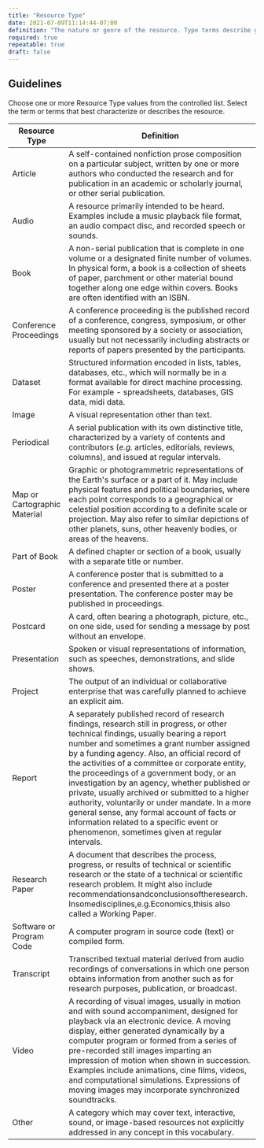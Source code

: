 ```yaml
---
title: "Resource Type"
date: 2021-07-09T11:14:44-07:00
definition: "The nature or genre of the resource. Type terms describe general categories, functions, genres, or aggregation levels for content. Select at least one value from the local controlled vocabulary."
required: true
repeatable: true
draft: false
---
```


## Guidelines

Choose one or more Resource Type values from the controlled list. Select the term or terms that best characterize or describes the resource.

| Resource Type      | Definition |
| ----------- | ----------- |
| Article      | A self-contained nonfiction prose composition on a particular subject, written by one or more authors who conducted the research and for publication in an academic or scholarly journal, or other serial publication.       |
| Audio   | A resource primarily intended to be heard. Examples include a music playback file format, an audio compact disc, and recorded speech or sounds.        |
| Book      | A non-serial publication that is complete in one volume or a designated finite number of volumes. In physical form, a book is a collection of sheets of paper, parchment or other material bound together along one edge within covers. Books are often identified with an ISBN.       |
| Conference Proceedings      | A conference proceeding is the published record of a conference, congress, symposium, or other meeting sponsored by a society or association, usually but not necessarily including abstracts or reports of papers presented by the participants.       |
| Dataset      | Structured information encoded in lists, tables, databases, etc., which will normally be in a format available for direct machine processing. For example - spreadsheets, databases, GIS data, midi data.       |
| Image      | A visual representation other than text.       |
| Periodical      | A serial publication with its own distinctive title, characterized by a variety of contents and contributors (*e.g.* articles, editorials, reviews, columns), and issued at regular intervals.       |
| Map or Cartographic Material      | Graphic or photogrammetric representations of the Earth's surface or a part of it. May include physical features and political boundaries, where each point corresponds to a geographical or celestial position according to a definite scale or projection. May also refer to similar depictions of other planets, suns, other heavenly bodies, or areas of the heavens.       |
| Part of Book      | A defined chapter or section of a book, usually with a separate title or number.       |
| Poster | A conference poster that is submitted to a conference and presented there at a poster presentation. The conference poster may be published in proceedings. |
| Postcard | A card, often bearing a photograph, picture, etc., on one side, used for sending a message by post without an envelope. |
| Presentation | Spoken or visual representations of information, such as speeches, demonstrations, and slide shows. |
| Project | The output of an individual or collaborative enterprise that was carefully planned to achieve an explicit aim. |
| Report | A separately published record of research findings, research still in progress, or other technical findings, usually bearing a report number and sometimes a grant number assigned by a funding agency. Also, an official record of the activities of a committee or corporate entity, the proceedings of a government body, or an investigation by an agency, whether published or private, usually archived or submitted to a higher authority, voluntarily or under mandate. In a more general sense, any formal account of facts or information related to a specific event or phenomenon, sometimes given at regular intervals. |
| Research Paper | A document that describes the process, progress, or results of technical or scientific research or the state of a technical or scientific research problem. It might also include recommendationsandconclusionsoftheresearch. Insomedisciplines,e.g.Economics,thisis also called a Working Paper. |
| Software or Program Code | A computer program in source code (text) or compiled form. |
| Transcript | Transcribed textual material derived from audio recordings of conversations in which one person obtains information from another such as for research purposes, publication, or broadcast. |
| Video | A recording of visual images, usually in motion and with sound accompaniment, designed for playback via an electronic device. A moving display, either generated dynamically by a computer program or formed from a series of pre-recorded still images imparting an impression of motion when shown in succession. Examples include animations, cine films, videos, and computational simulations. Expressions of moving images may incorporate synchronized soundtracks. |
| Other | A category which may cover text, interactive, sound, or image-based resources not explicitly addressed in any concept in this vocabulary. |
